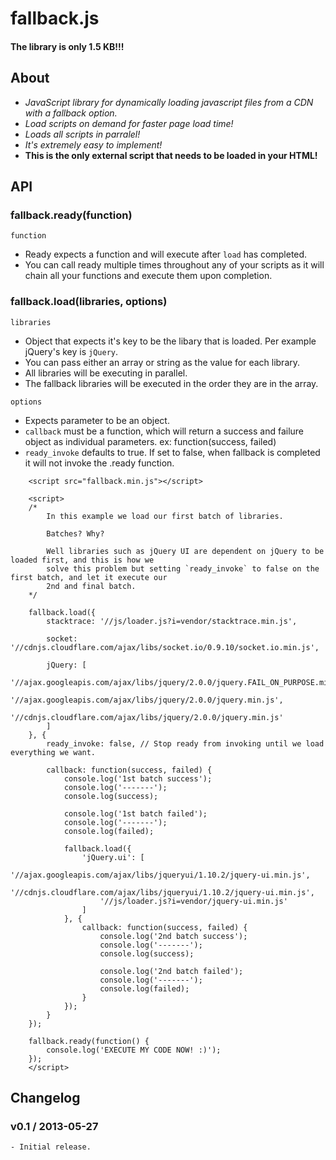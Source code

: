 fallback.js
===========
#### The library is only 1.5 KB!!!

## About
* _JavaScript library for dynamically loading javascript files from a CDN with a fallback option._
* _Load scripts on demand for faster page load time!_
* _Loads all scripts in parralel!_
* _It's extremely easy to implement!_
* __This is the only external script that needs to be loaded in your HTML!__

## API
### fallback.ready(function)
`function`
- Ready expects a function and will execute after `load` has completed.
- You can call ready multiple times throughout any of your scripts as it will chain all your functions and execute them upon completion.

### fallback.load(libraries, options)
`libraries`
- Object that expects it's key to be the libary that is loaded. Per example jQuery's key is `jQuery`.
- You can pass either an array or string as the value for each library.
- All libraries will be executing in parallel.
- The fallback libraries will be executed in the order they are in the array.

`options`
- Expects parameter to be an object.
- `callback` must be a function, which will return a success and failure object as individual parameters. ex: function(success, failed)
- `ready_invoke` defaults to true. If set to false, when fallback is completed it will not invoke the .ready function.

```
	<script src="fallback.min.js"></script>

	<script>
	/*
		In this example we load our first batch of libraries.

		Batches? Why?

		Well libraries such as jQuery UI are dependent on jQuery to be loaded first, and this is how we
		solve this problem but setting `ready_invoke` to false on the first batch, and let it execute our
		2nd and final batch.
	*/

	fallback.load({
		stacktrace: '//js/loader.js?i=vendor/stacktrace.min.js',

		socket: '//cdnjs.cloudflare.com/ajax/libs/socket.io/0.9.10/socket.io.min.js',

		jQuery: [
			'//ajax.googleapis.com/ajax/libs/jquery/2.0.0/jquery.FAIL_ON_PURPOSE.min.js',
			'//ajax.googleapis.com/ajax/libs/jquery/2.0.0/jquery.min.js',
			'//cdnjs.cloudflare.com/ajax/libs/jquery/2.0.0/jquery.min.js'
		]
	}, {
		ready_invoke: false, // Stop ready from invoking until we load everything we want.

		callback: function(success, failed) {
			console.log('1st batch success');
			console.log('-------');
			console.log(success);

			console.log('1st batch failed');
			console.log('-------');
			console.log(failed);

			fallback.load({
				'jQuery.ui': [
					'//ajax.googleapis.com/ajax/libs/jqueryui/1.10.2/jquery-ui.min.js',
					'//cdnjs.cloudflare.com/ajax/libs/jqueryui/1.10.2/jquery-ui.min.js',
					'//js/loader.js?i=vendor/jquery-ui.min.js'
				]
			}, {
				callback: function(success, failed) {
					console.log('2nd batch success');
					console.log('-------');
					console.log(success);

					console.log('2nd batch failed');
					console.log('-------');
					console.log(failed);
				}
			});
		}
	});
	
	fallback.ready(function() {
		console.log('EXECUTE MY CODE NOW! :)');
	});
	</script>
```

## Changelog
### v0.1 / 2013-05-27
	- Initial release.
